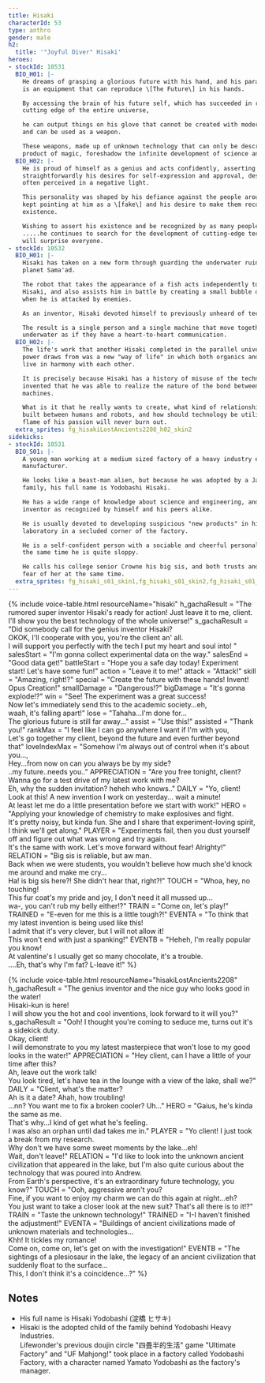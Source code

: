 ```yaml
---
title: Hisaki
characterId: 53
type: anthro
gender: male
h2:
  title: '"Joyful Diver" Hisaki'
heroes:
- stockId: 10531
  BIO_H01: |-
    He dreams of grasping a glorious future with his hand, and his parallel weapon
    is an equipment that can reproduce \[The Future\] in his hands.

    By accessing the brain of his future self, which has succeeded in reaching the
    cutting edge of the entire universe,

    he can output things on his glove that cannot be created with modern technology
    and can be used as a weapon.

    These weapons, made up of unknown technology that can only be described as the
    product of magic, foreshadow the infinite development of science and technology.
  BIO_H02: |-
    He is proud of himself as a genius and acts confidently, asserting
    straightforwardly his desires for self-expression and approval, desires that are
    often perceived in a negative light.

    This personality was shaped by his defiance against the people around him who
    kept pointing at him as a \[fake\] and his desire to make them recognize his
    existence.

    Wishing to assert his existence and be recognized by as many people as possible
    .....he continues to search for the development of cutting-edge technology that
    will surprise everyone.
- stockId: 10532
  BIO_H01: |-
    Hisaki has taken on a new form through guarding the underwater ruins on the
    planet Sama'ad.

    The robot that takes the appearance of a fish acts independently to protect
    Hisaki, and also assists him in battle by creating a small bubble of protection
    when he is attacked by enemies.

    As an inventor, Hisaki devoted himself to previously unheard of technology.

    The result is a single person and a single machine that move together as one
    underwater as if they have a heart-to-heart communication.
  BIO_H02: |-
    The life's work that another Hisaki completed in the parallel universe this
    power draws from was a new "way of life" in which both organics and robots could
    live in harmony with each other.

    It is precisely because Hisaki has a history of misuse of the technology he
    invented that he was able to realize the nature of the bond between human and
    machines.

    What is it that he really wants to create, what kind of relationship can be
    built between humans and robots, and how should technology be utilized? The
    flame of his passion will never burn out.
  extra_sprites: fg_hisakiLostAncients2208_h02_skin2
sidekicks:
- stockId: 10531
  BIO_S01: |-
    A young man working at a medium sized factory of a heavy industry equipment
    manufacturer.

    He looks like a beast-man alien, but because he was adopted by a Japanese
    family, his full name is Yodobashi Hisaki.

    He has a wide range of knowledge about science and engineering, and is a genius
    inventor as recognized by himself and his peers alike.

    He is usually devoted to developing suspicious "new products" in his personal
    laboratory in a secluded corner of the factory.

    He is a self-confident person with a sociable and cheerful personality, but at
    the same time he is quite sloppy.

    He calls his college senior Crowne his big sis, and both trusts and lives in
    fear of her at the same time.
  extra_sprites: fg_hisaki_s01_skin1,fg_hisaki_s01_skin2,fg_hisaki_s01_skin3,fg_hisaki_s01_skin4
---
```


{% include voice-table.html resourceName="hisaki"
h_gachaResult = "The rumored super inventor Hisaki's ready for action! Just leave it to me, client.<br>I'll show you the best technology of the whole universe!"
s_gachaResult = "Did somebody call for the genius inventor Hisaki?<br>OKOK, I'll cooperate with you, you're the client an' all.<br>I will support you perfectly with the tech I put my heart and soul into! "
salesStart = "I'm gonna collect experimental data on the way."
salesEnd = "Good data get!"
battleStart = "Hope you a safe day today! Experiment start! Let's have some fun!"
action = "Leave it to me!"
attack = "Attack!"
skill = "Amazing, right!?"
special = "Create the future with these hands! Invent! Opus Creation!"
smallDamage = "Dangerous!?"
bigDamage = "It's gonna explode!?"
win = "See! The experiment was a great success!<br>Now let's immediately send this to the academic society…eh,<br>waah, it's falling apart!"
lose = "Tahaha…I'm done for…<br>The glorious future is still far away…"
assist = "Use this!"
assisted = "Thank you!"
rankMax = "I feel like I can go anywhere I want if I'm with you,<br>Let's go together my client, beyond the future and even further beyond that"
loveIndexMax = "Somehow I'm always out of control when it's about you...,<br>Hey...from now on can you always be by my side?<br>..my future..needs you.."
APPRECIATION = "Are you free tonight, client? Wanna go for a test drive of my latest work with me?<br>Eh, why the sudden invitation? heheh who knows.."
DAILY = "Yo,  client!  Look at this! A new invention I work on yesterday... wait a minute!<br>At least let me do a little presentation before we start with work!"
HERO = "Applying your knowledge of chemistry to make explosives and fight.<br>It's pretty noisy, but kinda fun. She and I share that experiment-loving spirit,  I think we'll get along."
PLAYER = "Experiments fail, then you dust yourself off and figure out what was wrong and try again.<br>It's the same with work. Let's move forward without fear!  Alrighty!"
RELATION = "Big sis is reliable, but aw man.<br>Back when we were students, you wouldn't believe how much she'd knock me around and make me cry...<br>Ha! is big sis here?! She didn't hear that, right?!"
TOUCH = "Whoa, hey, no touching! <br>This fur coat's my pride and joy, I don't need it all mussed up...<br>wa-, you can't rub my belly either!?"
TRAIN = "Come on, let's play!"
TRAINED = "E-even for me this is a little tough?!"
EVENTA = "To think that my latest invention is being used like this!<br>I admit that it's very clever, but I will not allow it!<br>This won't end with just a spanking!"
EVENTB = "Heheh, I'm really popular you know!<br>At valentine's I usually get so many chocolate, it's a trouble.<br>….Eh, that's why I'm fat? L-leave it!"
%}

{% include voice-table.html resourceName="hisakiLostAncients2208" 
h_gachaResult = "The genius inventor and the nice guy who looks good in the water!<br>Hisaki-kun is here!<br>I will show you the hot and cool inventions, look forward to it will you?"
s_gachaResult = "Ooh! I thought you're coming to seduce me, turns out it's a sidekick duty.<br>Okay, client!<br>I will demonstrate to you my latest masterpiece that won't lose to my good looks in the water!"
APPRECIATION = "Hey client, can I have a little of your time after this?<br>Ah, leave out the work talk!<br>You look tired, let's have tea in the lounge with a view of the lake, shall we?"
DAILY = "Client, what's the matter?<br>Ah is it a date? Ahah, how troubling!<br>…nn? You want me to fix a broken cooler? Uh…"
HERO = "Gaius, he's kinda the same as me.<br>That's why…I kind of get what he's feeling.<br>I was also an orphan until dad takes me in."
PLAYER = "Yo client! I just took a break from my research.<br>Why don't we have some sweet moments by the lake…eh!<br>Wait, don't leave!"
RELATION = "I'd like to look into the unknown ancient civilization that appeared in the lake, but I'm also quite curious about the technology that was poured into Andrew.<br>From Earth's perspective, it's an extraordinary future technology, you know?"
TOUCH = "Ooh, aggressive aren't you?<br>Fine, if you want to enjoy my charm we can do this again at night…eh?<br>You just want to take a closer look at the new suit? That's all there is to it!?"
TRAIN = "Taste the unknown technology!"
TRAINED = "I-I haven't finished the adjustment!"
EVENTA = "Buildings of ancient civilizations made of unknown materials and technologies...<br>Khh! It tickles my romance!<br>Come on, come on, let's get on with the investigation!"
EVENTB = "The sightings of a plesiosaur in the lake, the legacy of an ancient civilization that suddenly float to the surface…<br>This, I don't think it's a coincidence…?"
%}

## Notes

- His full name is Hisaki Yodobashi (淀橋 ヒサキ)
- Hisaki is the adopted child of the family behind Yodobashi Heavy Industries.<br>Lifewonder's previous doujin circle "四畳半的生活" game "Ultimate Factory" and  "UF Mahjong!" took place in a factory called Yodobashi Factory, with a character named Yamato Yodobashi as the factory's manager.
